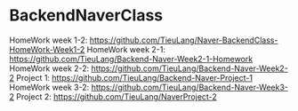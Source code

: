 # BackendNaverClass

HomeWork week 1-2: https://github.com/TieuLang/Naver-BackendClass-HomeWork-Week1-2
HomeWork week 2-1: https://github.com/TieuLang/Backend-Naver-Week2-1-Homework
HomeWork week 2-2: https://github.com/TieuLang/Backend-Naver-Week2-2
Project 1: https://github.com/TieuLang/Backend-Naver-Project-1
HomeWork week 3-2: https://github.com/TieuLang/Backend-Naver-Week3-2
Project 2: https://github.com/TieuLang/NaverProject-2
